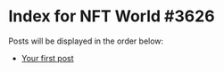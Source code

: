# Index for NFT World #3626
Posts will be displayed in the order below:

- [Your first post](./001-first.md)


